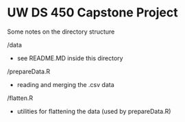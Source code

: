 # UW DS 450 Capstone Project

Some notes on the directory structure

/data
 - see README.MD inside this directory
 
/prepareData.R
 - reading and merging the .csv data
 
/flatten.R
 - utilities for flattening the data (used by prepareData.R)
